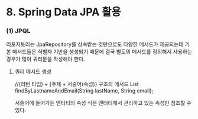 # 8. Spring Data JPA 활용

### (1) JPQL

리포지토리는 JpaRepository를 상속받는 것만으로도 다양한 메서드가 제공되는데 기본 메서드들은 식별자 기반을 생성되기 때문에 결국 별도의 메서드를 정의해서 사용하는 경우가 많아 쿼리문을 작성해야 한다.

1) 쿼리 메서드 생성
   
   //(리턴 타입) + {주제 + 서술어(속성)} 구조의 메서드
   List<Person> findByLastnameAndEmail(String lastName, String email);

   서술어에 들어가는 엔티티의 속성 식은 엔터티에서 관리하고 있는 속성만 참조할 수 있다.
   
